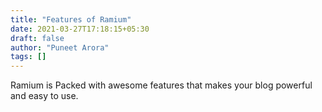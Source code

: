 ```yaml
---
title: "Features of Ramium"
date: 2021-03-27T17:18:15+05:30
draft: false
author: "Puneet Arora"
tags: []
---
```


Ramium is Packed with awesome features that makes your blog powerful and easy to use. 
<!--more-->